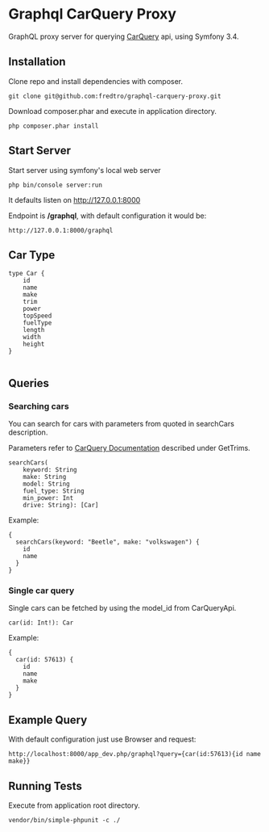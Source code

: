 Graphql CarQuery Proxy
=========================

GraphQL proxy server for querying [CarQuery](http://www.carqueryapi.com/documentation/) api, using Symfony 3.4. 

Installation
------------
Clone repo and install dependencies with composer.

```
git clone git@github.com:fredtro/graphql-carquery-proxy.git

```
Download composer.phar and execute in application directory.
```
php composer.phar install
```

Start Server
------------
Start server using symfony's local web server

```
php bin/console server:run
```

It defaults listen on http://127.0.0.1:8000

Endpoint is **/graphql**, with default configuration it would be:
```
http://127.0.0.1:8000/graphql
```



Car Type
--------

```
type Car {
    id
    name
    make
    trim
    power
    topSpeed
    fuelType
    length
    width
    height    
}
    
```

Queries
-------

### Searching cars

You can search for cars with parameters from quoted in searchCars description.

Parameters refer to [CarQuery Documentation](http://www.carqueryapi.com/documentation/api-usage/) described under GetTrims. 

```
searchCars(
    keyword: String
    make: String
    model: String
    fuel_type: String
    min_power: Int
    drive: String): [Car]
```
Example:
```
{
  searchCars(keyword: "Beetle", make: "volkswagen") {
    id
    name
  }
}
```


### Single car query
Single cars can be fetched by using the model_id from CarQueryApi.

```
car(id: Int!): Car

```

Example:

```
{
  car(id: 57613) {
    id
    name
    make
  }
}
```

Example Query
-------------
With default configuration just use Browser and request:
```
http://localhost:8000/app_dev.php/graphql?query={car(id:57613){id name make}}
```

Running Tests
-------------
Execute from application root directory.
```
vendor/bin/simple-phpunit -c ./
```
